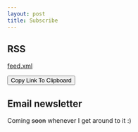 ```yaml
---
layout: post
title: Subscribe
---
```


## RSS

<a id="rss-url" href="/feed.xml">feed.xml</a>

<button id="rss-button" class="content__button">Copy Link To Clipboard</button>

## Email newsletter

Coming <s>soon</s> whenever I get around to it :)

<script>
  var rss = document.querySelector('#rss-button');
  rss.addEventListener('click', function() {
    window.getSelection().removeAllRanges();
    var url = document.querySelector('#rss-url');
    var range = document.createRange();
    range.selectNode(url);
    window.getSelection().addRange(range);
    try {
      if (document.execCommand('copy')) {
        ga('send', 'event', 'Subscribe', 'click', 'RSS', 1);
      }
    } catch (err) {
      ga('send', 'event', 'Subscribe', 'click', 'RSS', 0);
    }
    window.getSelection().removeAllRanges();
  });
</script>
